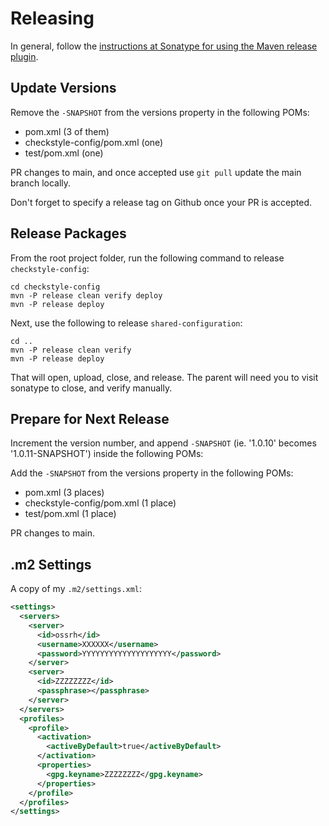 # Releasing

In general, follow the [instructions at Sonatype for using the Maven release
plugin](http://central.sonatype.org/pages/apache-maven.html).

## Update Versions

Remove the `-SNAPSHOT` from the versions property in the following POMs:
* pom.xml (3 of them)
* checkstyle-config/pom.xml (one)
* test/pom.xml (one)

PR changes to main, and once accepted use `git pull` update the main branch locally.

Don't forget to specify a release tag on Github once your PR is accepted.

## Release Packages

From the root project folder, run the following command to release `checkstyle-config`:

    cd checkstyle-config
    mvn -P release clean verify deploy 
    mvn -P release deploy 

Next, use the following to release `shared-configuration`:

    cd ..
    mvn -P release clean verify 
    mvn -P release deploy 

That will open, upload, close, and release.  The parent will need you to visit sonatype to close,
and verify manually.


## Prepare for Next Release

Increment the version number, and append `-SNAPSHOT` (ie. '1.0.10' becomes '1.0.11-SNAPSHOT') inside the following POMs:

Add the `-SNAPSHOT` from the versions property in the following POMs:
* pom.xml (3 places)
* checkstyle-config/pom.xml (1 place)
* test/pom.xml (1 place)

PR changes to main.

## .m2 Settings
<!--
    mvn release:clean release:prepare

Next, update the version of the parent in `test/pom.xml`. Also update `pom.xml`
to use the latest snapshot of checkstyle-config.

Then, make a pull request for the release. After verifying that it works,
perform the release to upload it to Maven Central.

    mvn release:perform
 -->

A copy of my `.m2/settings.xml`:
```xml
<settings>
  <servers>
    <server>
      <id>ossrh</id>
      <username>XXXXXX</username>
      <password>YYYYYYYYYYYYYYYYYYYY</password>
    </server>
    <server>
      <id>ZZZZZZZZ</id>
      <passphrase></passphrase>
    </server>
  </servers>
  <profiles>
    <profile>
      <activation>
        <activeByDefault>true</activeByDefault>
      </activation>
      <properties>
        <gpg.keyname>ZZZZZZZZ</gpg.keyname>
      </properties>
    </profile>
  </profiles>
</settings>
```
